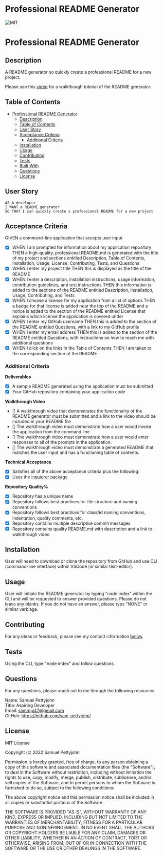 # Professional README Generator
 ![MIT](https://img.shields.io/badge/License-MIT-blue)
# Professional README Generator

## Description

A README generator so quickly create a professional README for a new project.

Please use this [video](instert-link) for a walkthough tutorial of the README generator.

## Table of Contents

- [Professional README Generator](#professional-readme-generator)
  - [Description](#description)
  - [Table of Contents](#table-of-contents)
  - [User Story](#user-story)
  - [Acceptance Criteria](#acceptance-criteria)
    - [Additional Criteria](#additional-criteria)
  - [Installation](#installation)
  - [Usage](#usage)
  - [Contributing](#contributing)
  - [Tests](#tests)
  - [Built With](#built-with)
  - [Questions](#questions)
  - [License](#license)

## User Story
~~~
AS A developer
I WANT a README generator
SO THAT I can quickly create a professional README for a new project
~~~

## Acceptance Criteria

GIVEN a command-line application that accepts user input
- [x] WHEN I am prompted for information about my application repository
THEN a high-quality, professional README.md is generated with the title of my project and sections entitled Description, Table of Contents, Installation, Usage, License, Contributing, Tests, and Questions
- [x] WHEN I enter my project title
THEN this is displayed as the title of the README
- [x] WHEN I enter a description, installation instructions, usage information, contribution guidelines, and test instructions
THEN this information is added to the sections of the README entitled Description, Installation, Usage, Contributing, and Tests
- [x] WHEN I choose a license for my application from a list of options
THEN a badge for that license is added near the top of the README and a notice is added to the section of the README entitled License that explains which license the application is covered under
- [x] WHEN I enter my GitHub username
THEN this is added to the section of the README entitled Questions, with a link to my GitHub profile
- [x] WHEN I enter my email address
THEN this is added to the section of the README entitled Questions, with instructions on how to reach me with additional questions
- [x] WHEN I click on the links in the Table of Contents
THEN I am taken to the corresponding section of the README

### Additional Criteria

**Deliverables**

- [x] A sample README generated using the application must be submitted
- [x] Your GitHub repository containing your application code

**Walkthrough Video**

- [] A walkthrough video that demonstrates the functionality of the README generator must be submitted and a link to the video should be included in your README file
- [] The walkthrough video must demonstrate how a user would invoke the application from the command line
- [] The walkthrough video must demonstrate how a user would enter responses to all of the prompts in the application.
- [] The walkthrough video must demonstrate a generated README that matches the user input and has a functioning table of contents.

**Technical Acceptance**

- [x] Satisfies all of the above acceptance criteria plus the following:
- [x] Uses the [inquierer package](https://www.npmjs.com/package/inquirer)

**Repository Quality%**

- [x] Repository has a unique name
- [x] Repository follows best practices for file structure and naming conventions
- [x] Repository follows best practices for class/id naming conventions, indentation, quality comments, etc.
- [x] Repository contains multiple descriptive commit messages
- [x] Repository contains quality README.md with description and a link to walkthrough video

## Installation

User will need to download or clone the repository from GitHub and use CLI (command-line interface) within VSCode (or similar text-editor).

## Usage

User will initiate the README generator by typing "node index" within the CLI and will be requested to answer provided questions. Please do not leave any blanks. If you do not have an answer, please type "NONE" or similar verbiage.

## Contributing

For any ideas or feedback, please see my contact information [below](#questions).

## Tests

Using the CLI, type "node index" and follow questions.

## Questions

For any questions, please reach out to me through the following resources:

Name: Samuel Pettyjohn <br>
Title: Aspiring Developer <br>
Email: <sammpj47@gmail.com> <br>
GitHub: <https://github.com/sam-pettyjohn/> <br>

## License

MIT License

Copyright (c) 2022 Samuel Pettyjohn
            
Permission is hereby granted, free of charge, to any person obtaining a copy
of this software and associated documentation files (the "Software"), to deal
in the Software without restriction, including without limitation the rights
to use, copy, modify, merge, publish, distribute, sublicense, and/or sell
copies of the Software, and to permit persons to whom the Software is
furnished to do so, subject to the following conditions:
            
The above copyright notice and this permission notice shall be included in all
copies or substantial portions of the Software.
            
THE SOFTWARE IS PROVIDED "AS IS", WITHOUT WARRANTY OF ANY KIND, EXPRESS OR
IMPLIED, INCLUDING BUT NOT LIMITED TO THE WARRANTIES OF MERCHANTABILITY,
FITNESS FOR A PARTICULAR PURPOSE AND NONINFRINGEMENT. IN NO EVENT SHALL THE
AUTHORS OR COPYRIGHT HOLDERS BE LIABLE FOR ANY CLAIM, DAMAGES OR OTHER
LIABILITY, WHETHER IN AN ACTION OF CONTRACT, TORT OR OTHERWISE, ARISING FROM,
OUT OF OR IN CONNECTION WITH THE SOFTWARE OR THE USE OR OTHER DEALINGS IN THE
SOFTWARE. 